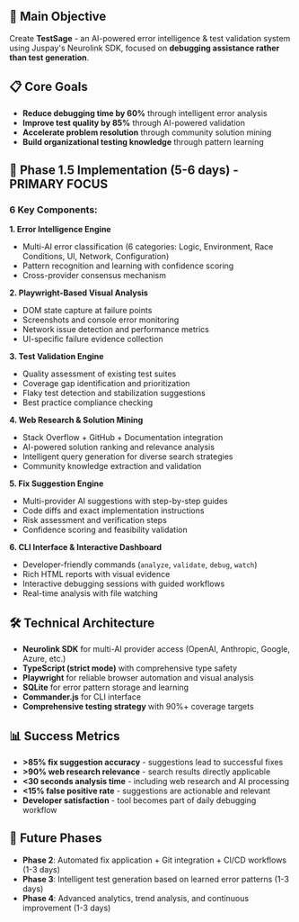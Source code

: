 ## 🎯 Main Objective

Create __TestSage__ - an AI-powered error intelligence & test validation system using Juspay's Neurolink SDK, focused on __debugging assistance rather than test generation__.

## 📋 Core Goals

- __Reduce debugging time by 60%__ through intelligent error analysis
- __Improve test quality by 85%__ through AI-powered validation
- __Accelerate problem resolution__ through community solution mining
- __Build organizational testing knowledge__ through pattern learning

## 🚀 Phase 1.5 Implementation (5-6 days) - PRIMARY FOCUS

### 6 Key Components:

__1. Error Intelligence Engine__

- Multi-AI error classification (6 categories: Logic, Environment, Race Conditions, UI, Network, Configuration)
- Pattern recognition and learning with confidence scoring
- Cross-provider consensus mechanism

__2. Playwright-Based Visual Analysis__

- DOM state capture at failure points
- Screenshots and console error monitoring
- Network issue detection and performance metrics
- UI-specific failure evidence collection

__3. Test Validation Engine__

- Quality assessment of existing test suites
- Coverage gap identification and prioritization
- Flaky test detection and stabilization suggestions
- Best practice compliance checking

__4. Web Research & Solution Mining__

- Stack Overflow + GitHub + Documentation integration
- AI-powered solution ranking and relevance analysis
- Intelligent query generation for diverse search strategies
- Community knowledge extraction and validation

__5. Fix Suggestion Engine__

- Multi-provider AI suggestions with step-by-step guides
- Code diffs and exact implementation instructions
- Risk assessment and verification steps
- Confidence scoring and feasibility validation

__6. CLI Interface & Interactive Dashboard__

- Developer-friendly commands (`analyze`, `validate`, `debug`, `watch`)
- Rich HTML reports with visual evidence
- Interactive debugging sessions with guided workflows
- Real-time analysis with file watching

## 🛠 Technical Architecture

- __Neurolink SDK__ for multi-AI provider access (OpenAI, Anthropic, Google, Azure, etc.)
- __TypeScript (strict mode)__ with comprehensive type safety
- __Playwright__ for reliable browser automation and visual analysis
- __SQLite__ for error pattern storage and learning
- __Commander.js__ for CLI interface
- __Comprehensive testing strategy__ with 90%+ coverage targets

## 📊 Success Metrics

- __>85% fix suggestion accuracy__ - suggestions lead to successful fixes
- __>90% web research relevance__ - search results directly applicable
- __<30 seconds analysis time__ - including web research and AI processing
- __<15% false positive rate__ - suggestions are actionable and relevant
- __Developer satisfaction__ - tool becomes part of daily debugging workflow

## 🔄 Future Phases

- __Phase 2__: Automated fix application + Git integration + CI/CD workflows (1-3 days)
- __Phase 3__: Intelligent test generation based on learned error patterns (1-3 days)
- __Phase 4__: Advanced analytics, trend analysis, and continuous improvement (1-3 days)
